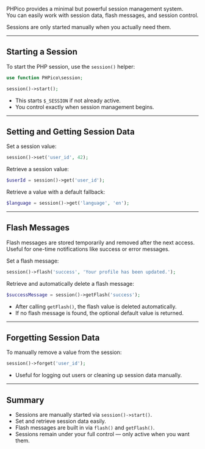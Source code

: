 PHPico provides a minimal but powerful session management system.  
You can easily work with session data, flash messages, and session control.

Sessions are only started manually when you actually need them.

---

## Starting a Session

To start the PHP session, use the `session()` helper:

```php
use function PHPico\session;

session()->start();
```

- This starts `$_SESSION` if not already active.
- You control exactly when session management begins.

---

## Setting and Getting Session Data

Set a session value:

```php
session()->set('user_id', 42);
```

Retrieve a session value:

```php
$userId = session()->get('user_id');
```

Retrieve a value with a default fallback:

```php
$language = session()->get('language', 'en');
```

---

## Flash Messages

Flash messages are stored temporarily and removed after the next access.  
Useful for one-time notifications like success or error messages.

Set a flash message:

```php
session()->flash('success', 'Your profile has been updated.');
```

Retrieve and automatically delete a flash message:

```php
$successMessage = session()->getFlash('success');
```

- After calling `getFlash()`, the flash value is deleted automatically.
- If no flash message is found, the optional default value is returned.

---

## Forgetting Session Data

To manually remove a value from the session:

```php
session()->forget('user_id');
```

- Useful for logging out users or cleaning up session data manually.

---

## Summary

- Sessions are manually started via `session()->start()`.
- Set and retrieve session data easily.
- Flash messages are built in via `flash()` and `getFlash()`.
- Sessions remain under your full control — only active when you want them.
